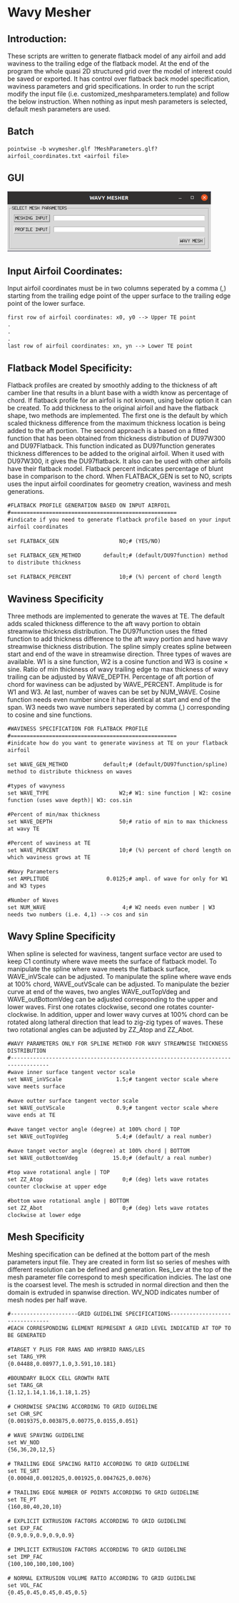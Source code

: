 Wavy Mesher
================================

Introduction:
-------------
These scripts are written to generate flatback model of any airfoil and add waviness to the trailing edge of
the flatback model. At the end of the program the whole quasi 2D structured grid over the model of interest could be saved or exported. It has control over flatback back model specification, waviness parameters and grid specifications. In order to run the script modify the input file (i.e. customized_meshparameters.template) and follow the below instruction. When nothing as input mesh parameters is selected, default mesh parameters are used.

Batch
-----
```shell
pointwise -b wvymesher.glf ?MeshParameters.glf? airfoil_coordinates.txt <airfoil file>
```

GUI
---
![GUI](https://github.com/pdpdhp/wavymesher/blob/main/wavymesherGUI.png)

Input Airfoil Coordinates:
--------------------------
Input airfoil coordinates must be in two columns seperated by a comma (,) starting from the trailing edge point of the upper surface to the trailing edge point of the lower surface.

```shell
first row of airfoil coordinates: x0, y0 --> Upper TE point
.
.
.
last row of airfoil coordinates: xn, yn --> Lower TE point
```

Flatback Model Specificity:
---------------------------
Flatback profiles are created by smoothly adding to the thickness of aft camber line that results in a blunt base with a width know as percentage of chord. If flatback profile for an airfoil is not known, using below option it can be created. To add thickness to the original airfoil and have the flatback shape, two methods are implemented. The first one is the default by which scaled thickness difference from the maximum thickness location is being added to the aft portion. The second approach is a based on a fitted function that has been obtained from thickness distribution of DU97W300 and DU97Flatback. This function indicated as DU97function generates thickness differences to be added to the original airfoil. When it used with DU97W300, it gives the DU97flatback. It also can be used with other airfoils have their flatback model. Flatback percent indicates percentage of blunt base in comparison to the chord. When FLATBACK_GEN is set to NO, scripts uses the input airfoil coordinates for geometry creation, waviness and mesh generations.

```shell
#FLATBACK PROFILE GENERATION BASED ON INPUT AIRFOIL
#====================================================
#indicate if you need to generate flatback profile based on your input airfoil coordinates

set FLATBACK_GEN                   NO;# (YES/NO)

set FLATBACK_GEN_METHOD       default;# (default/DU97function) method to distribute thickness

set FLATBACK_PERCENT               10;# (%) percent of chord length
```

Waviness Specificity
--------------------
Three methods are implemented to generate the waves at TE. The default adds scaled thickness difference to the aft wavy portion to obtain streamwise thickness distribution. The DU97function uses the fitted function to add thickness difference to the aft wavy portion and have wavy streamwise thickness distribution. The spline simply creates spline between start and end of the wave in streamwise direction. Three types of waves are available. W1 is a sine function, W2 is a cosine function and W3 is cosine × sine. Ratio of min thickness of wavy trailing edge to max thickness of wavy trailing can be adjusted by WAVE\_DEPTH. Percentage of aft portion of chord for waviness can be adjusted by WAVE\_PERCENT. Amplitude is for W1 and W3. At last, number of waves can be set by NUM\_WAVE. Cosine function needs even number since it has identical at start and end of the span. W3 needs two wave numbers seperated by comma (,) corresponding to cosine and sine functions.

```shell
#WAVINESS SPECIFICATION FOR FLATBACK PROFILE
#====================================================
#inidcate how do you want to generate waviness at TE on your flatback airfoil

set WAVE_GEN_METHOD           default;# (default/DU97function/spline) method to distribute thickness on waves

#types of wavyness
set WAVE_TYPE                      W2;# W1: sine function | W2: cosine function (uses wave depth)| W3: cos.sin

#Percent of min/max thickness
set WAVE_DEPTH                     50;# ratio of min to max thickness at wavy TE

#Percent of waviness at TE
set WAVE_PERCENT                   10;# (%) percent of chord length on which waviness grows at TE 

#Wavy Parameters
set AMPLITUDE                  0.0125;# ampl. of wave for only for W1 and W3 types

#Number of Waves 
set NUM_WAVE                        4;# W2 needs even number | W3 needs two numbers (i.e. 4,1) --> cos and sin
```

Wavy Spline Specificity
-----------------------
When spline is selected for waviness, tangent surface vector are used to keep C1 continuty where wave meets the surface of flatback model. To manipulate the spline where wave meets the flatback surface, WAVE\_inVScale can be adjusted. To manipulate the spline where wave ends at 100% chord, WAVE\_outVScale can be adjusted. To manipulate the bezier curve at end of the waves, two angles WAVE\_outTopVdeg and WAVE\_outBottomVdeg can be adjusted corresponding to the upper and lower waves. First one rotates clockwise, second one rotates counter-clockwise. In addition, upper and lower wavy curves at 100% chord can be rotated along latheral direction that lead to zig-zig types of waves. These two rotational angles can be adjusted by ZZ\_Atop and ZZ\_Abot.

```shell
#WAVY PARAMETERS ONLY FOR SPLINE METHOD FOR WAVY STREAMWISE THICKNESS DISTRIBUTION 
#----------------------------------------------------------------------------------
#wave inner surface tangent vector scale
set WAVE_inVScale                 1.5;# tangent vector scale where wave meets surface

#wave outter surface tangent vector scale
set WAVE_outVScale                0.9;# tangent vector scale where wave ends at TE 

#wave tanget vector angle (degree) at 100% chord | TOP
set WAVE_outTopVdeg               5.4;# (default/ a real number)

#wave tanget vector angle (degree) at 100% chord | BOTTOM
set WAVE_outBottomVdeg           15.0;# (default/ a real number)

#top wave rotational angle | TOP
set ZZ_Atop                         0;# (deg) lets wave rotates counter clockwise at upper edge

#bottom wave rotational angle | BOTTOM
set ZZ_Abot                         0;# (deg) lets wave rotates clockwise at lower edge
```

Mesh Specificity
----------------
Meshing specification can be defined at the bottom part of the mesh parameters input file. They are created in form list so series of meshes with different resolution can be defined and generation. Res_Lev at the top of the mesh parameter file correspond to mesh specification indicies. The last one is the coarsest level. The mesh is sctruded in normal direction and then the domain is extruded in spanwise direction. WV\_NOD indicates number of mesh nodes per half wave.

```shell
#---------------------GRID GUIDELINE SPECIFICATIONS--------------------------------
#EACH CORRESPONDING ELEMENT REPRESENT A GRID LEVEL INDICATED AT TOP TO BE GENERATED

#TARGET Y PLUS FOR RANS AND HYBRID RANS/LES
set TARG_YPR                                    {0.04488,0.08977,1.0,3.591,10.181}

#BOUNDARY BLOCK CELL GROWTH RATE
set TARG_GR                                             {1.12,1.14,1.16,1.18,1.25}

# CHORDWISE SPACING ACCORDING TO GRID GUIDELINE
set CHR_SPC                              {0.0019375,0.003875,0.00775,0.0155,0.051}

# WAVE SPAVING GUIDELINE
set WV_NOD                                                         {56,36,20,12,5}

# TRAILING EDGE SPACING RATIO ACCORDING TO GRID GUIDELINE
set TE_SRT                           {0.00048,0.0012025,0.001925,0.0047625,0.0076}

# TRAILING EDGE NUMBER OF POINTS ACCORDING TO GRID GUIDELINE
set TE_PT                                                        {160,80,40,20,10}

# EXPLICIT EXTRUSION FACTORS ACCORDING TO GRID GUIDELINE
set EXP_FAC                                                  {0.9,0.9,0.9,0.9,0.9}

# IMPLICIT EXTRUSION FACTORS ACCORDING TO GRID GUIDELINE
set IMP_FAC                                                  {100,100,100,100,100}

# NORMAL EXTRUSION VOLUME RATIO ACCORDING TO GRID GUIDELINE
set VOL_FAC                                              {0.45,0.45,0.45,0.45,0.5}
```

